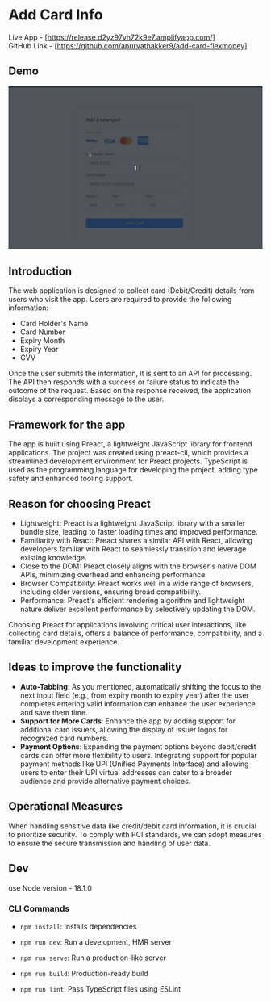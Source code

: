 # Add Card Info

Live App - [https://release.d2yz97vh72k9e7.amplifyapp.com/]
<br/>
GitHub Link - [https://github.com/apurvathakker9/add-card-flexmoney]

## Demo
![demo](demo.gif)

## Introduction
The web application is designed to collect card (Debit/Credit) details from users who visit the app. Users are required to provide the following information:
- Card Holder's Name
- Card Number
- Expiry Month
- Expiry Year
- CVV

Once the user submits the information, it is sent to an API for processing. The API then responds with a success or failure status to indicate the outcome of the request. Based on the response received, the application displays a corresponding message to the user.

## Framework for the app
The app is built using Preact, a lightweight JavaScript library for frontend applications. The project was created using preact-cli, which provides a streamlined development environment for Preact projects. TypeScript is used as the programming language for developing the project, adding type safety and enhanced tooling support.


## Reason for choosing Preact
- Lightweight: Preact is a lightweight JavaScript library with a smaller bundle size, leading to faster loading times and improved performance.
- Familiarity with React: Preact shares a similar API with React, allowing developers familiar with React to seamlessly transition and leverage existing knowledge.
- Close to the DOM: Preact closely aligns with the browser's native DOM APIs, minimizing overhead and enhancing performance.
- Browser Compatibility: Preact works well in a wide range of browsers, including older versions, ensuring broad compatibility.
- Performance: Preact's efficient rendering algorithm and lightweight nature deliver excellent performance by selectively updating the DOM.

Choosing Preact for applications involving critical user interactions, like collecting card details, offers a balance of performance, compatibility, and a familiar development experience.

## Ideas to improve the functionality
- **Auto-Tabbing**: As you mentioned, automatically shifting the focus to the next input field (e.g., from expiry month to expiry year) after the user completes entering valid information can enhance the user experience and save them time.
- **Support for More Cards**: Enhance the app by adding support for additional card issuers, allowing the display of issuer logos for recognized card numbers.
- **Payment Options**: Expanding the payment options beyond debit/credit cards can offer more flexibility to users. Integrating support for popular payment methods like UPI (Unified Payments Interface) and allowing users to enter their UPI virtual addresses can cater to a broader audience and provide alternative payment choices.

## Operational Measures
When handling sensitive data like credit/debit card information, it is crucial to prioritize security. To comply with PCI standards, we can adopt measures to ensure the secure transmission and handling of user data.



## Dev

use Node version - 18.1.0

### CLI Commands

- `npm install`: Installs dependencies

- `npm run dev`: Run a development, HMR server

- `npm run serve`: Run a production-like server

- `npm run build`: Production-ready build

- `npm run lint`: Pass TypeScript files using ESLint

